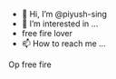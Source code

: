 - 👋 Hi, I’m @piyush-sing
- 👀 I’m interested in ...
- free fire lover
- 📫 How to reach me ...

<!---
piyush-sing/piyush-sing is a ✨ special ✨ repository because its `README.md` (this file) appears on your GitHub profile.
You can click the Preview link to take a look at your changes.
--->
Op free fire
